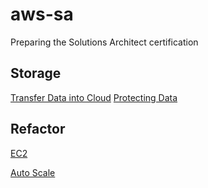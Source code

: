 # aws-sa

Preparing the Solutions Architect certification

## Storage
[Transfer Data into Cloud](/storage/transfer_cloud.md)
[Protecting Data](/storage/protecting_cloud.md)


## Refactor
[EC2](/ec2)

[Auto Scale](/auto_scale)
